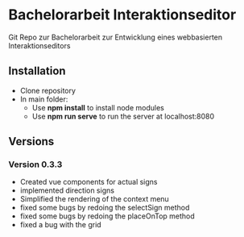 # Bachelorarbeit Interaktionseditor

Git Repo zur Bachelorarbeit zur Entwicklung eines webbasierten Interaktionseditors

## Installation

- Clone repository
- In main folder:
	- Use **npm install** to install node modules
	- Use **npm run serve** to run the server at localhost:8080

## Versions

### Version 0.3.3
- Created vue components for actual signs
- implemented direction signs
- Simplified the rendering of the context menu
- fixed some bugs by redoing the selectSign method
- fixed some bugs by redoing the placeOnTop method
- fixed a bug with the grid